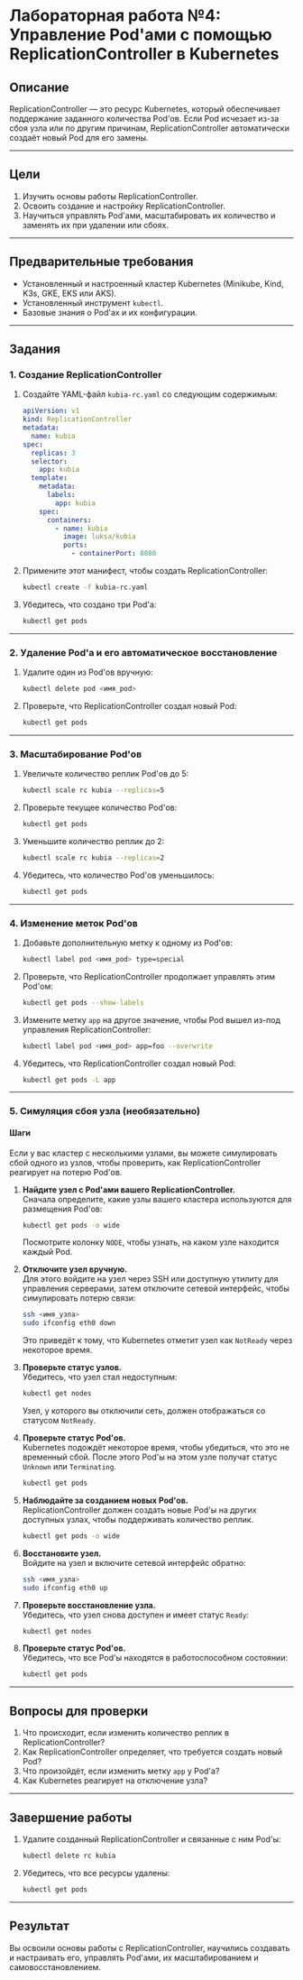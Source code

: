 # Лабораторная работа №4: Управление Pod'ами с помощью ReplicationController в Kubernetes

## Описание

ReplicationController — это ресурс Kubernetes, который обеспечивает поддержание заданного количества Pod'ов. Если Pod исчезает из-за сбоя узла или по другим причинам, ReplicationController автоматически создаёт новый Pod для его замены.

---

## Цели

1. Изучить основы работы ReplicationController.
2. Освоить создание и настройку ReplicationController.
3. Научиться управлять Pod'ами, масштабировать их количество и заменять их при удалении или сбоях.

---

## Предварительные требования

- Установленный и настроенный кластер Kubernetes (Minikube, Kind, K3s, GKE, EKS или AKS).
- Установленный инструмент `kubectl`.
- Базовые знания о Pod'ах и их конфигурации.

---

## Задания

### 1. Создание ReplicationController

1. Создайте YAML-файл `kubia-rc.yaml` со следующим содержимым:

    ```yaml
    apiVersion: v1
    kind: ReplicationController
    metadata:
      name: kubia
    spec:
      replicas: 3
      selector:
        app: kubia
      template:
        metadata:
          labels:
            app: kubia
        spec:
          containers:
            - name: kubia
              image: luksa/kubia
              ports:
                - containerPort: 8080
    ```

2. Примените этот манифест, чтобы создать ReplicationController:

    ```bash
    kubectl create -f kubia-rc.yaml
    ```

3. Убедитесь, что создано три Pod'а:

    ```bash
    kubectl get pods
    ```

---

### 2. Удаление Pod'а и его автоматическое восстановление

1. Удалите один из Pod'ов вручную:

    ```bash
    kubectl delete pod <имя_pod>
    ```

2. Проверьте, что ReplicationController создал новый Pod:

    ```bash
    kubectl get pods
    ```

---

### 3. Масштабирование Pod'ов

1. Увеличьте количество реплик Pod'ов до 5:

    ```bash
    kubectl scale rc kubia --replicas=5
    ```

2. Проверьте текущее количество Pod'ов:

    ```bash
    kubectl get pods
    ```

3. Уменьшите количество реплик до 2:

    ```bash
    kubectl scale rc kubia --replicas=2
    ```

4. Убедитесь, что количество Pod'ов уменьшилось:

    ```bash
    kubectl get pods
    ```

---

### 4. Изменение меток Pod'ов

1. Добавьте дополнительную метку к одному из Pod'ов:

    ```bash
    kubectl label pod <имя_pod> type=special
    ```

2. Проверьте, что ReplicationController продолжает управлять этим Pod'ом:

    ```bash
    kubectl get pods --show-labels
    ```

3. Измените метку `app` на другое значение, чтобы Pod вышел из-под управления ReplicationController:

    ```bash
    kubectl label pod <имя_pod> app=foo --overwrite
    ```

4. Убедитесь, что ReplicationController создал новый Pod:

    ```bash
    kubectl get pods -L app
    ```

---

### 5. Симуляция сбоя узла (необязательно)

#### Шаги

Если у вас кластер с несколькими узлами, вы можете симулировать сбой одного из узлов, чтобы проверить, как ReplicationController реагирует на потерю Pod'ов.

1. **Найдите узел с Pod'ами вашего ReplicationController.**  
   Сначала определите, какие узлы вашего кластера используются для размещения Pod'ов:

    ```bash
    kubectl get pods -o wide
    ```

   Посмотрите колонку `NODE`, чтобы узнать, на каком узле находится каждый Pod.

2. **Отключите узел вручную.**  
   Для этого войдите на узел через SSH или доступную утилиту для управления серверами, затем отключите сетевой интерфейс, чтобы симулировать потерю связи:

    ```bash
    ssh <имя_узла>
    sudo ifconfig eth0 down
    ```

   Это приведёт к тому, что Kubernetes отметит узел как `NotReady` через некоторое время.

3. **Проверьте статус узлов.**  
   Убедитесь, что узел стал недоступным:

    ```bash
    kubectl get nodes
    ```

   Узел, у которого вы отключили сеть, должен отображаться со статусом `NotReady`.

4. **Проверьте статус Pod'ов.**  
   Kubernetes подождёт некоторое время, чтобы убедиться, что это не временный сбой. После этого Pod'ы на этом узле получат статус `Unknown` или `Terminating`.

    ```bash
    kubectl get pods
    ```

5. **Наблюдайте за созданием новых Pod'ов.**  
   ReplicationController должен создать новые Pod'ы на других доступных узлах, чтобы поддерживать количество реплик.

    ```bash
    kubectl get pods -o wide
    ```

6. **Восстановите узел.**  
   Войдите на узел и включите сетевой интерфейс обратно:

    ```bash
    ssh <имя_узла>
    sudo ifconfig eth0 up
    ```

7. **Проверьте восстановление узла.**  
   Убедитесь, что узел снова доступен и имеет статус `Ready`:

    ```bash
    kubectl get nodes
    ```

8. **Проверьте статус Pod'ов.**  
   Убедитесь, что все Pod'ы находятся в работоспособном состоянии:

    ```bash
    kubectl get pods
    ```


---

## Вопросы для проверки

1. Что происходит, если изменить количество реплик в ReplicationController?
2. Как ReplicationController определяет, что требуется создать новый Pod?
3. Что произойдёт, если изменить метку `app` у Pod'а?
4. Как Kubernetes реагирует на отключение узла?

---

## Завершение работы

1. Удалите созданный ReplicationController и связанные с ним Pod'ы:

    ```bash
    kubectl delete rc kubia
    ```

2. Убедитесь, что все ресурсы удалены:

    ```bash
    kubectl get pods
    ```

---

## Результат

Вы освоили основы работы с ReplicationController, научились создавать и настраивать его, управлять Pod'ами, их масштабированием и самовосстановлением.
